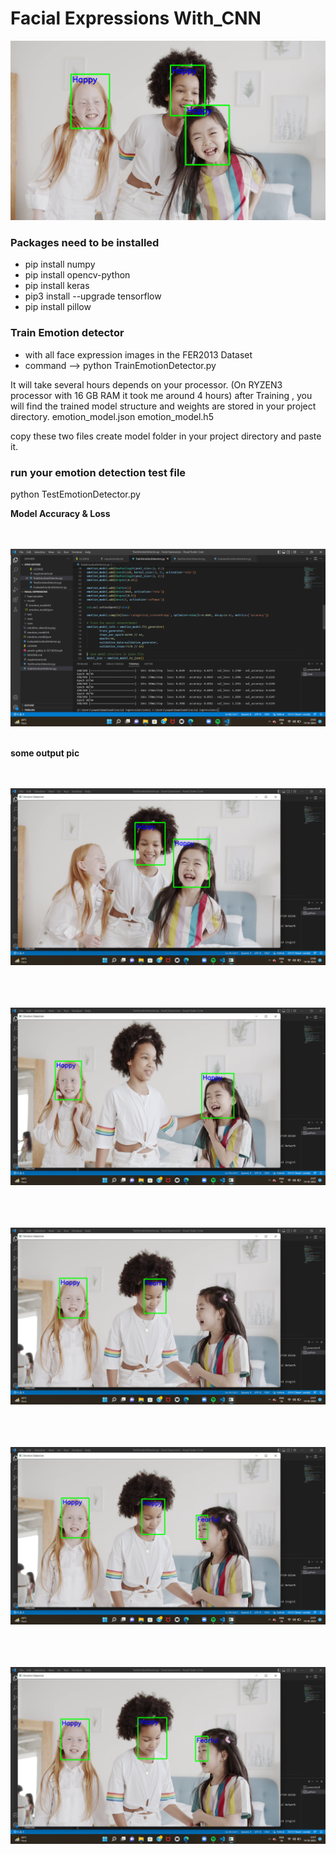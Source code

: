 # Facial Expressions With_CNN

![Emotion_detection](emoition_detection.png)

### Packages need to be installed
- pip install numpy
- pip install opencv-python
- pip install keras
- pip3 install --upgrade tensorflow
- pip install pillow


### Train Emotion detector
- with all face expression images in the FER2013 Dataset
- command --> python TrainEmotionDetector.py

It will take several hours depends on your processor. (On RYZEN3 processor with 16 GB RAM it took me around 4 hours)
after Training , you will find the trained model structure and weights are stored in your project directory.
emotion_model.json
emotion_model.h5

copy these two files create model folder in your project directory and paste it.

### run your emotion detection test file
python TestEmotionDetector.py


**Model Accuracy & Loss**

<br><br>
<img src="Model Accuracy & Loss.png">
<br><br>
    


**some output pic**

<br><br>
<img src="Output1.png">
<br><br>


<br><br>
<img src="Output2.png">
<br><br>
    

<br><br>
<img src="Output3.png">
<br><br>

<br><br>
<img src="Output4.png">
<br><br>
    

<br><br>
<img src="Output5.png">
<br><br>